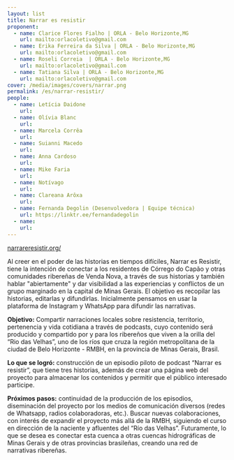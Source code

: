 ```yaml
---
layout: list
title: Narrar es resistir
proponent:
  - name: Clarice Flores Fialho | ORLA - Belo Horizonte,MG
    url: mailto:orlacoletivo@gmail.com
  - name: Erika Ferreira da Silva | ORLA - Belo Horizonte,MG
    url: mailto:orlacoletivo@gmail.com
  - name: Roseli Correia  | ORLA - Belo Horizonte,MG
    url: mailto:orlacoletivo@gmail.com
  - name: Tatiana Silva | ORLA - Belo Horizonte,MG
    url: mailto:orlacoletivo@gmail.com
cover: /media/images/covers/narrar.png
permalink: /es/narrar-resistir/
people:
  - name: Letícia Daidone
    url: 
  - name: Olívia Blanc
    url: 
  - name: Marcela Corrêa
    url: 
  - name: Suianni Macedo
    url: 
  - name: Anna Cardoso
    url: 
  - name: Mike Faria
    url: 
  - name: Notívago
    url: 
  - name: Clareana Arôxa
    url: 
  - name: Fernanda Degolin (Desenvolvedora | Equipe técnica)
    url: https://linktr.ee/fernandadegolin
  - name: 
    url: 
---
```

  
[narrareresistir.org/](http://narrareresistir.org/)
  
   
Al creer en el poder de las historias en tiempos difíciles, Narrar es Resistir, tiene la intención de conectar a los residentes de Córrego do Capão y otras comunidades ribereñas de Venda Nova, a través de sus historias y también hablar "abiertamente" y dar visibilidad a las experiencias y conflictos de un grupo marginado en la capital de Minas Gerais. El objetivo es recopilar las historias, editarlas y difundirlas. Inicialmente pensamos en usar la plataforma de Instagram y WhatsApp para difundir las narrativas.

  
**Objetivo:** Compartir narraciones locales sobre resistencia, territorio, pertenencia y vida cotidiana a través de podcasts, cuyo contenido será producido y compartido por y para los ribereños que viven a la orilla del “Rio das Velhas”, uno de los ríos que cruza la región metropolitana de la ciudad de Belo Horizonte - RMBH, en la provincia de Minas Gerais, Brasil.

**Lo que se logró:** construcción de un episodio piloto de podcast “Narrar es resistir”, que tiene tres historias, además de crear una página web del proyecto para almacenar los contenidos y permitir que el público interesado participe.
  
**Próximos pasos:** continuidad de la producción de los episodios, diseminación del proyecto por los medios de comunicación diversos (redes de Whatsapp, radios colaboradoras, etc.). Buscar nuevas colaboraciones, con interés de expandir el proyecto más allá de la RMBH, siguiendo el curso en dirección de la naciente y afluentes del “Río das Velhas”. Futuramente, lo que se desea es conectar esta cuenca a otras cuencas hidrográficas de Minas Gerais y de otras provincias brasileñas, creando una red de narrativas ribereñas.